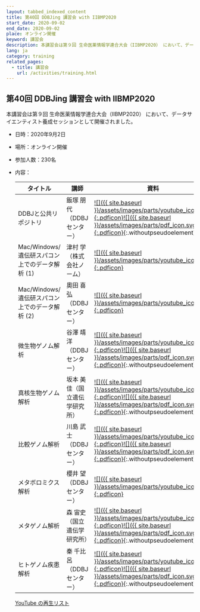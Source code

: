 ```yaml
---
layout: tabbed_indexed_content
title: 第40回 DDBJing 講習会 with IIBMP2020
start_date: 2020-09-02
end_date: 2020-09-02
place: オンライン開催
keyword: 講習会
description: 本講習会は第９回 生命医薬情報学連合大会（IIBMP2020） において、データサイエンティスト養成セッションとして開催されました。
lang: ja
category: training
related_pages:
  - title: 講習会
    url: /activities/training.html
---
```


## 第40回 DDBJing 講習会 with IIBMP2020 <a name="40"></a>

本講習会は第９回 生命医薬情報学連合大会（IIBMP2020） において、データサイエンティスト養成セッションとして開催されました。

- 日時：2020年9月2日
- 場所：オンライン開催
- 参加人数：230名
- 内容：

    | タイトル | 講師 | 資料 |
    | ---- | ---- | ---- |
    | DDBJと公共リポジトリ | 飯塚 朋代（DDBJ センター） | [![]({{ site.baseurl }}/assets/images/parts/youtube_icon.svg){:.pdficon}](https://youtu.be/izpswD_32Lc)[![]({{ site.baseurl }}/assets/images/parts/pdf_icon.svg){:.pdficon}](https://drive.google.com/file/d/1vD3U92IXNv1Yy7BhnCc_wKDM8MBMlw19/view?usp=sharing){:.withoutpseudoelement} |
    | Mac/Windows/遺伝研スパコン上でのデータ解析 (1) | 津村 学（株式会社ノーム）     | [![]({{ site.baseurl }}/assets/images/parts/youtube_icon.svg){:.pdficon}](https://youtu.be/CBqqQ-4amKM) |
    | Mac/Windows/遺伝研スパコン上でのデータ解析 (2) | 奧田 喜弘（DDBJ センター）    | [![]({{ site.baseurl }}/assets/images/parts/youtube_icon.svg){:.pdficon}](https://youtu.be/hXMVo1Yw-hA) |
    | 微生物ゲノム解析 | 谷澤 靖洋（DDBJ センター） | [![]({{ site.baseurl }}/assets/images/parts/youtube_icon.svg){:.pdficon}](https://youtu.be/AZ4FaSPwfl0)[![]({{ site.baseurl }}/assets/images/parts/pdf_icon.svg){:.pdficon}](https://drive.google.com/file/d/1P2kZ18P8-7nWpnY0qcSRIJzH-Fk9IrMl/view?usp=sharing){:.withoutpseudoelement} |
    | 真核生物ゲノム解析 | 坂本 美佳（国立遺伝学研究所） | [![]({{ site.baseurl }}/assets/images/parts/youtube_icon.svg){:.pdficon}](https://youtu.be/g4aLrho4k60)[![]({{ site.baseurl }}/assets/images/parts/pdf_icon.svg){:.pdficon}](https://drive.google.com/file/d/10OUeh-i9cMnJqTDa0g5cA9O0OXAPylsU/view?usp=sharing){:.withoutpseudoelement} |
    | 比較ゲノム解析 | 川島 武士（DDBJ センター） | [![]({{ site.baseurl }}/assets/images/parts/youtube_icon.svg){:.pdficon}](https://youtu.be/yA6JEx1VzVk)[![]({{ site.baseurl }}/assets/images/parts/pdf_icon.svg){:.pdficon}](https://drive.google.com/file/d/159qPb3lTgKUaAUBLKUUZ-lnVNqlFqlqF/view?usp=sharing){:.withoutpseudoelement} |
    | メタボロミクス解析 | 櫻井 望（DDBJ センター） | [![]({{ site.baseurl }}/assets/images/parts/youtube_icon.svg){:.pdficon}](https://youtu.be/TZPsRjENlDk) |
    | メタゲノム解析 | 森 宙史（国立遺伝学研究所） | [![]({{ site.baseurl }}/assets/images/parts/youtube_icon.svg){:.pdficon}](https://youtu.be/7mhsOuGYgYM)[![]({{ site.baseurl }}/assets/images/parts/pdf_icon.svg){:.pdficon}](https://drive.google.com/file/d/11Cr6mzv14rwNBeoUGTI-qeQsrB1J6Tu3/view?usp=sharing){:.withoutpseudoelement} |
    | ヒトゲノム疾患解析 | 秦 千比呂（DDBJ センター） | [![]({{ site.baseurl }}/assets/images/parts/youtube_icon.svg){:.pdficon}](https://youtu.be/hTFncLDQCrk)[![]({{ site.baseurl }}/assets/images/parts/pdf_icon.svg){:.pdficon}](https://drive.google.com/file/d/1wjs_ByvkpkXxx3V3i0vDu3wUH2PXtEIY/view?usp=sharing){:.withoutpseudoelement} |

    [YouTube
    の再生リスト](https://www.youtube.com/playlist?list=PL_dbAF_dbOEpcBhGhyv9Wvl2XU9MnmFUD)
